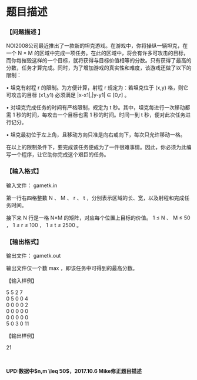 # 题目描述


<h3>
【问题描述 】
</h3>
<p>
NOI2008公司最近推出了一款新的坦克游戏。在游戏中，你将操纵一辆坦克，在一个 N × M 的区域中完成一项任务。在此的区域中，将会有许多可攻击的目标，而你每摧毁这样的一个目标，就将获得与目标价值相等的分数。只有获得了最高的分数，任务才算完成。同时，为了增加游戏的真实性和难度，该游戏还做了以下的限制：
</p>
<p>
• 坦克有射程 r 的限制。为方便计算，射程 r 规定为：若坦克位于 (x,y) 格，则它可攻击的目标 (x1,y1) 必须满足 |x-x1|,|y-y1| ∈ [0,r] 。
</p>
<p>
• 对坦克完成任务的时间有严格限制，规定为 t 秒。其中，坦克每进行一次移动都需 1 秒的时间，每攻击一个目标也需 1 秒的时间。时间一到 t 秒，便对此次任务进行记分。
</p>
<p>
• 坦克最初位于左上角，且移动方向只准是向右或向下，每次只允许移动一格。
</p>
<p>
在以上的限制条件下，要完成该任务便成为了一件很难事情。因此，你必须为此编写一个程序，让它助你完成这个艰巨的任务。
</p>
<h3>
【输入格式】
</h3>
<p>
输入文件： gametk.in
</p>
<p>
第一行右四格整数 N 、 M 、 r 、 t ，分别表示区域的长、宽，以及射程和完成任务时间。
</p>
<p>
接下来 N 行是一格 N×M 的矩阵，对应每个位置上目标的价值。 1 ≤ N 、 M ≤ 50 ， 1 ≤ r ≤ 100 ， 1 ≤ t ≤ 2500 。
</p>
<h3>
【输出格式】
</h3>
<p>
输出文件： gametk.out
</p>
<p>
输出文件仅一个数 max ，即该任务中可得到的最高分数。
</p>
<p>
【输入样例】
</p>
<p>
5 5 2 7<br/>
0 5 0 0 4<br/>
0 0 0 0 2<br/>
0 0 0 0 0<br/>
0 0 0 0 0<br/>
5 0 3 0 11
</p>
<p>
【输出样例】
</p>
<p>
21
</p>
<p>
<br/>
</p>
<p>
<strong>UPD:数据中$n,m \leq 50$，2017.10.6 Mike修正题目描述</strong>
</p>
